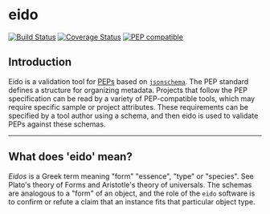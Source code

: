 # eido

[![Build Status](https://travis-ci.org/pepkit/eido.svg?branch=master)](https://travis-ci.org/pepkit/eido)
[![Coverage Status](https://coveralls.io/repos/github/pepkit/eido/badge.svg?branch=master)](https://coveralls.io/github/pepkit/eido?branch=master)
[![PEP compatible](http://pepkit.github.io/img/PEP-compatible-green.svg)](http://pepkit.github.io)

## Introduction

Eido is a validation tool for [PEPs](http://pepkit.github.io) based on [`jsonschema`](https://github.com/Julian/jsonschema). The PEP standard defines a structure for organizing metadata. Projects that follow the PEP specification can be read by a variety of PEP-compatible tools, which may require specific sample or project attributes. These requirements can be specified by a tool author using a schema, and then eido is used to validate PEPs against these schemas.

---

## What does 'eido' mean?

*Eidos* is a Greek term meaning "form" "essence", "type" or "species". See Plato's theory of Forms and Aristotle's theory of universals. The schemas are analogous to a "form" of an object, and the role of the `eido` software is to confirm or refute a claim that an instance fits that particular  object type.
